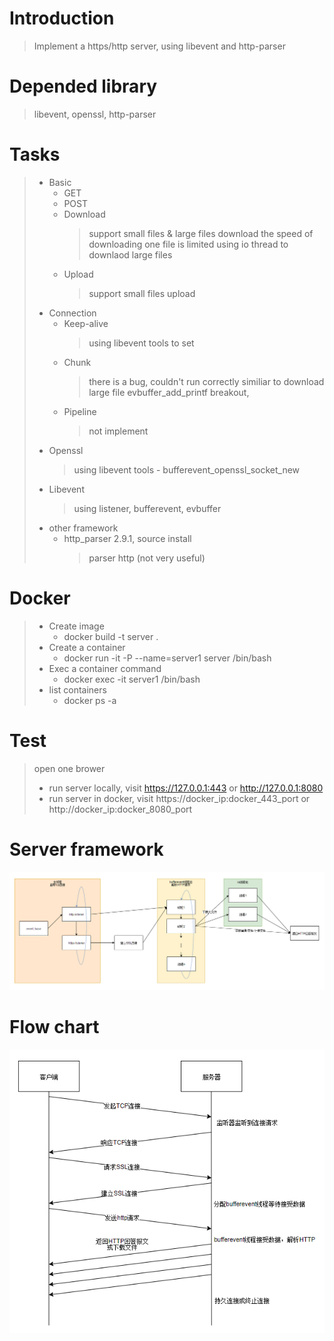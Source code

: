 # Introduction
> Implement a https/http server, using libevent and http-parser

# Depended library
> libevent, openssl, http-parser

# Tasks
> - Basic
>   - GET
>   - POST
>   - Download
>       > support small files & large files download
>       > the speed of downloading one file is limited
>       > using io thread to downlaod large files
>   - Upload
>       > support small files upload
> - Connection
>     - Keep-alive
>       > using libevent tools to set
>     - Chunk 
>         > there is a bug, couldn't run correctly
>         > similiar to download large file
>         > evbuffer_add_printf breakout,
>     - Pipeline
>         > not implement
> - Openssl
>   > using libevent tools - bufferevent_openssl_socket_new
> - Libevent
>   > using listener, bufferevent, evbuffer
> - other framework
>   - http_parser 2.9.1, source install
>       > parser http (not very useful)

# Docker
> - Create image 
>   - docker build -t server .
> - Create a container
>   - docker run -it -P --name=server1 server /bin/bash
> - Exec a container command
>   - docker exec -it server1 /bin/bash
> - list containers
>   - docker ps -a

# Test
> open one brower
> - run server locally, visit https://127.0.0.1:443 or http://127.0.0.1:8080
> - run server in docker, visit https://docker_ip:docker_443_port or http://docker_ip:docker_8080_port

# Server framework
![server framework](https://github.com/LittleSquirrel00/https_server/blob/master/doc/%E6%9C%8D%E5%8A%A1%E5%99%A8%E7%BB%93%E6%9E%84.png)

# Flow chart
![flow chart](https://github.com/LittleSquirrel00/https_server/blob/master/doc/%E6%9C%8D%E5%8A%A1%E5%99%A8%E6%B5%81%E7%A8%8B.png)
